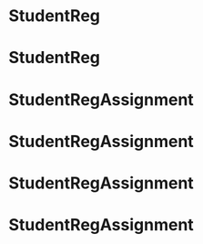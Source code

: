 # StudentReg
# StudentReg
# StudentRegAssignment
# StudentRegAssignment
# StudentRegAssignment
# StudentRegAssignment
